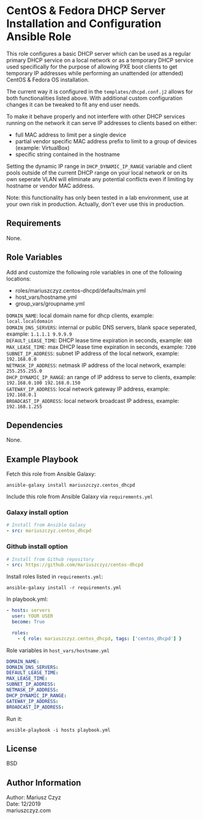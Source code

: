 # CentOS & Fedora DHCP Server Installation and Configuration Ansible Role

This role configures a basic DHCP server which can be used as a regular primary DHCP service on a local network or as a temporary DHCP service used specifically for the purpose of allowing PXE boot clients to get temporary IP addresses while performing an unattended (or attended) CentOS & Fedora OS installation.

The current way it is configured in the `templates/dhcpd.conf.j2` allows for both functionalities listed above. With additional custom configuration changes it can be tweaked to fit any end user needs.

To make it behave properly and not interfere with other DHCP services running on the network it can serve IP addresses to clients based on either:

- full MAC address to limit per a single device
- partial vendor specific MAC address prefix to limit to a group of devices (example: VirtualBox)
- specific string contained in the hostname

Setting the dynamic IP range in `DHCP_DYNAMIC_IP_RANGE` variable and client pools outside of the current DHCP range on your local network or on its own seperate VLAN will eliminate any potential conflicts even if limiting by hostname or vendor MAC address.

Note: this functionality has only been tested in a lab environment, use at your own risk in production. Actually, don't ever use this in production.

## Requirements

None.

## Role Variables

Add and customize the following role variables in one of the following locations:

- roles/mariuszczyz.centos-dhcpd/defaults/main.yml
- host_vars/hostname.yml
- group_vars/groupname.yml

`DOMAIN_NAME`: local domain name for dhcp clients, example: `local.localdomain`  
`DOMAIN_DNS_SERVERS`: internal or public DNS servers, blank space seperated, example: `1.1.1.1 9.9.9.9`  
`DEFAULT_LEASE_TIME`: DHCP lease time expiration in seconds, example: `600`  
`MAX_LEASE_TIME`: max DHCP lease time expiration in seconds, example: `7200`  
`SUBNET_IP_ADDRESS`: subnet IP address of the local network, example: `192.168.0.0`  
`NETMASK_IP_ADDRESS`: netmask IP address of the local network, example: `255.255.255.0`  
`DHCP_DYNAMIC_IP_RANGE`: an range of IP address to serve to clients, example: `192.168.0.100 192.168.0.150`  
`GATEWAY_IP_ADDRESS`: local network gateway IP address, example: `192.168.0.1`  
`BROADCAST_IP_ADDRESS`: local network broadcast IP address, example: `192.168.1.255`  

## Dependencies

None.

## Example Playbook

Fetch this role from Ansible Galaxy:

`ansible-galaxy install mariuszczyz.centos_dhcpd`

Include this role from Ansible Galaxy via `requirements.yml`

### Galaxy install option

```yaml
# Install from Ansible Galaxy
- src: mariuszczyz.centos_dhcpd
```

### Github install option

```yaml
# Install from Github repository
- src: https://github.com/mariuszczyz/centos-dhcpd
```

Install roles listed in `requirements.yml`:

`ansible-galaxy install -r requirements.yml`

In playbook.yml:

```yaml
- hosts: servers
  user: YOUR USER
  become: True

  roles:
    - { role: mariuszczyz.centos_dhcpd, tags: ['centos_dhcpd'] }
```

Role variables in `host_vars/hostname.yml`

```yaml
DOMAIN_NAME:
DOMAIN_DNS_SERVERS:
DEFAULT_LEASE_TIME:
MAX_LEASE_TIME:
SUBNET_IP_ADDRESS:
NETMASK_IP_ADDRESS:
DHCP_DYNAMIC_IP_RANGE:
GATEWAY_IP_ADDRESS:
BROADCAST_IP_ADDRESS:
```

Run it:

`ansible-playbook -i hosts playbook.yml`

## License

BSD

## Author Information

Author: Mariusz Czyz  
Date: 12/2019  
mariuszczyz.com  
